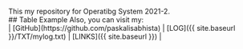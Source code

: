 ---
---

<br>
This my repository for Operatibg System 2021-2.

<br>
## Table Example
Also, you can visit my:
<br>
| [GitHub](https://github.com/paskalisabhista) | [LOG]({{ site.baseurl }}/TXT/mylog.txt) | [LINKS]({{ site.baseurl }}) |
<br>

